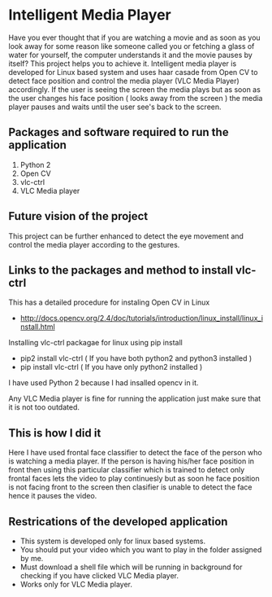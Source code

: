 # Intelligent Media Player
Have you ever thought that if you are watching a movie and as soon as you look away for some reason like someone called you or fetching a glass of water for yourself, the computer understands it and the movie pauses by itself? This project helps you to achieve it. Intelligent media player is developed for Linux based system and uses haar casade from Open CV to detect face position and control the media player (VLC Media Player)  accordingly. If the user is seeing the screen the media plays but as soon as the user changes his face position  ( looks away from the screen ) the media player pauses and waits until the user see's back to the screen. 

## Packages and software required to run the application
  1. Python 2
  2. Open CV 
  3. vlc-ctrl
  4. VLC Media player
  
## Future vision of the project 
 This project can be further enhanced to detect the eye movement and control the media player according to the gestures. 

## Links to the packages and method to install vlc-ctrl
  
  This has a detailed procedure for instaling Open CV in Linux
   * http://docs.opencv.org/2.4/doc/tutorials/introduction/linux_install/linux_install.html
    
  Installing vlc-ctrl packagae for linux using pip install
   * pip2 install vlc-ctrl ( If you have both python2 and python3 installed )
   * pip install vlc-ctrl ( If you have only python2 installed )
   
  I have used Python 2 because I had insalled opencv in it.
  
  Any VLC Media player is fine for running the application just make sure that it is not too outdated. 
    
## This is how I did it

  Here I have used frontal face classifier to detect the face of the person who is watching a media player. If the person is having his/her face position in front then using this particular classifier which is trained to detect only frontal faces lets the video to play continuesly but as soon he face position is not facing front to the screen then clasifier is unable to detect the face hence it pauses the video. 
  
 ## Restrications of the developed application
 
  * This system is developed only for linux based systems.
  * You should put your video which you want to play in the folder assigned by me.
  * Must download a shell file which will be running in background for checking if you have clicked VLC Media player. 
  * Works only for VLC Media player. 

